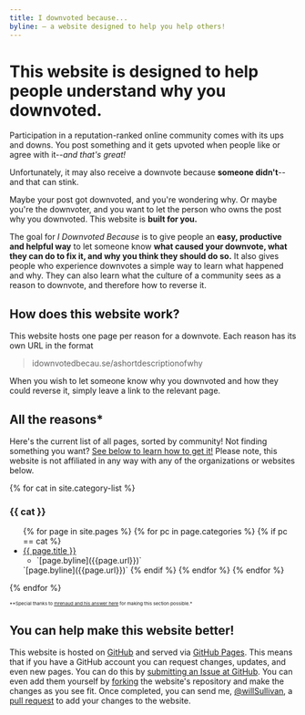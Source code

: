 ```yaml
---
title: I downvoted because...
byline: — a website designed to help you help others!
---
```


# This website is designed to help people understand why you downvoted.

Participation in a reputation-ranked online community comes with its ups and downs. You post something and it gets upvoted when people like or agree with it--*and that's great!*

Unfortunately, it may also receive a downvote because **someone didn't**--and that can stink.

Maybe your post got downvoted, and you're wondering why. Or maybe you're the downvoter, and you want to let the person who owns the post why you downvoted. This website is **built for you.**

The goal for *I Downvoted Because* is to give people an **easy, productive and helpful way** to let someone know **what caused your downvote, what they can do to fix it, and why you think they should do so.** It also gives people who experience downvotes a simple way to learn what happened and why. They can also learn what the culture of a community sees as a reason to downvote, and therefore how to reverse it.

## How does this website work?
This website hosts one page per reason for a downvote. Each reason has its own URL in the format

> idownvotedbecau.se/ashortdescriptionofwhy

When you wish to let someone know why you downvoted and how they could reverse it, simply leave a link to the relevant page.

## All the reasons*
Here's the current list of all pages, sorted by community!  Not finding something you want? [See below to learn how to get it!](#call-to-action) Please note, this website is not affiliated in any way with any of the organizations or websites below.

{% for cat in site.category-list %}
### {{ cat }}
<ul>
  {% for page in site.pages %}
    {% for pc in page.categories %}
      {% if pc == cat %}
        <li>
          <a href="{{ page.url }}">{{ page.title }}</a>
          <ul>
            <li>`[page.byline]({{page.url}})`</li>
          </ul>
        </li> `[page.byline]({{page.url}})`
      {% endif %}   <!-- cat-match-p -->
    {% endfor %}  <!-- page-category -->
  {% endfor %}  <!-- page -->
</ul>
{% endfor %}  <!-- cat -->

<small><small><small>**Special thanks to [mrenaud and his answer here](https://stackoverflow.com/a/17913214/1228) for making this section possible.*</small></small></small>

## You can help make this website better!
This website is hosted on [GitHub](https://github.com/WillSullivan/IDownvotedBecause) and served via [GitHub Pages](https://pages.github.com/). This means that if you have a GitHub account you can request changes, updates, and even new pages.  You can do this by [submitting an Issue at GitHub](https://github.com/WillSullivan/IDownvotedBecause/issues/new). You can even add them yourself by [forking](https://help.github.com/articles/fork-a-repo/) the website's repository and make the changes as you see fit. Once completed, you can send me, [@willSullivan](https://github.com/willSullivan), a [pull request](https://help.github.com/articles/using-pull-requests/) to add your changes to the website.

